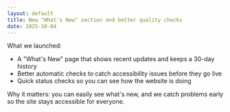 ```yaml
---
layout: default
title: New "What's New" section and better quality checks
date: 2025-10-04
---
```


What we launched:

- A "What's New" page that shows recent updates and keeps a 30-day history
- Better automatic checks to catch accessibility issues before they go live
- Quick status checks so you can see how the website is doing

Why it matters: you can easily see what's new, and we catch problems early so the site stays accessible for everyone.

